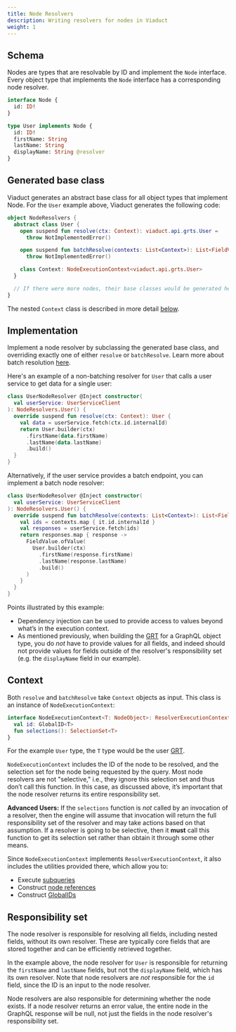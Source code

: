 ```yaml
---
title: Node Resolvers
description: Writing resolvers for nodes in Viaduct
weight: 1
---
```


## Schema

Nodes are types that are resolvable by ID and implement the `Node` interface. Every object type that implements the `Node` interface has a corresponding node resolver.

```graphql
interface Node {
  id: ID!
}

type User implements Node {
  id: ID!
  firstName: String
  lastName: String
  displayName: String @resolver
}
```

## Generated base class

Viaduct generates an abstract base class for all object types that implement Node. For the `User` example above, Viaduct generates the following code:

```kotlin
object NodeResolvers {
  abstract class User {
    open suspend fun resolve(ctx: Context): viaduct.api.grts.User =
      throw NotImplementedError()

    open suspend fun batchResolve(contexts: List<Context>): List<FieldValue<viaduct.api.grts.User>> =
      throw NotImplementedError()

    class Context: NodeExecutionContext<viaduct.api.grts.User>
  }

  // If there were more nodes, their base classes would be generated here
}
```

The nested `Context` class is described in more detail [below](#context).

## Implementation

Implement a node resolver by subclassing the generated base class, and overriding exactly one of either `resolve` or `batchResolve`. Learn more about batch resolution [here](/docs/resolvers/batch_resolution/).

Here's an example of a non-batching resolver for `User` that calls a user service to get data for a single user:

```kotlin
class UserNodeResolver @Inject constructor(
  val userService: UserServiceClient
): NodeResolvers.User() {
  override suspend fun resolve(ctx: Context): User {
    val data = userService.fetch(ctx.id.internalId)
    return User.builder(ctx)
      .firstName(data.firstName)
      .lastName(data.lastName)
      .build()
  }
}
```

Alternatively, if the user service provides a batch endpoint, you can implement a batch node resolver:

```kotlin
class UserNodeResolver @Inject constructor(
  val userService: UserServiceClient
): NodeResolvers.User() {
  override suspend fun batchResolve(contexts: List<Context>): List<FieldValue<User>> {
    val ids = contexts.map { it.id.internalId }
    val responses = userService.fetch(ids)
    return responses.map { response ->
      FieldValue.ofValue(
        User.builder(ctx)
          .firstName(response.firstName)
          .lastName(response.lastName)
          .build()
      )
    }
  }
}
```

Points illustrated by this example:

* Dependency injection can be used to provide access to values beyond what’s in the execution context.
* As mentioned previously, when building the [GRT](/docs/generated_code/) for a GraphQL object type, you do *not* have to provide values for all fields, and indeed should not provide values for fields outside of the resolver's responsibility set (e.g. the `displayName` field in our example).

## Context

Both `resolve` and `batchResolve` take `Context` objects as input. This class is an instance of `NodeExecutionContext`:

```kotlin
interface NodeExecutionContext<T: NodeObject>: ResolverExecutionContext {
  val id: GlobalID<T>
  fun selections(): SelectionSet<T>
}
```
For the example `User` type, the `T` type would be the user [GRT](/docs/generated_code/).

`NodeExecutionContext` includes the ID of the node to be resolved, and the selection set for the node being requested by the query. Most node resolvers are not "selective," i.e., they ignore this selection set and thus don’t call this function. In this case, as discussed above, it’s important that the node resolver returns its entire responsibility set.

**Advanced Users:** If the `selections` function is *not* called by an invocation of a resolver, then the engine will assume that invocation will return the full responsibility set of the resolver and may take actions based on that assumption.  If a resolver is going to be selective, then it **must** call this function to get its selection set rather than obtain it through some other means.

Since `NodeExecutionContext` implements `ResolverExecutionContext`, it also includes the utilities provided there, which allow you to:
* Execute [subqueries](/docs/resolvers/subqueries)
* Construct [node references](/docs/resolvers/node_references)
* Construct [GlobalIDs](/docs/globalids)

## Responsibility set

The node resolver is responsible for resolving all fields, including nested fields, without its own resolver. These are typically core fields that are stored together and can be efficiently retrieved together.

In the example above, the node resolver for `User` is responsible for returning the `firstName` and `lastName` fields, but not the `displayName` field, which has its own resolver. Note that node resolvers are *not* responsible for the `id` field, since the ID is an input to the node resolver.

Node resolvers are also responsible for determining whether the node exists. If a node resolver returns an error value, the entire node in the GraphQL response will be null, not just the fields in the node resolver's responsibility set.
